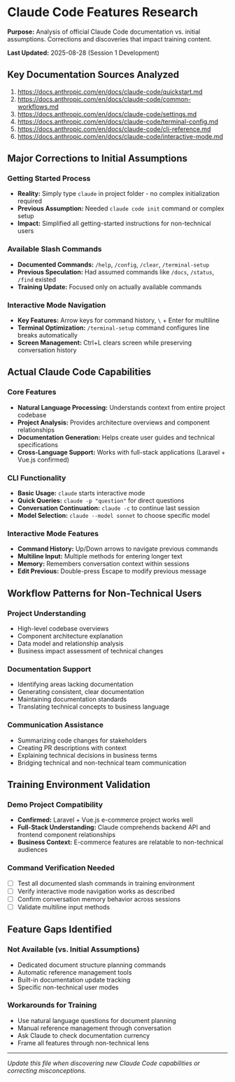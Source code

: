 # Claude Code Features Research

**Purpose:** Analysis of official Claude Code documentation vs. initial assumptions. Corrections and discoveries that impact training content.

**Last Updated:** 2025-08-28 (Session 1 Development)

## Key Documentation Sources Analyzed

1. https://docs.anthropic.com/en/docs/claude-code/quickstart.md
2. https://docs.anthropic.com/en/docs/claude-code/common-workflows.md
3. https://docs.anthropic.com/en/docs/claude-code/settings.md
4. https://docs.anthropic.com/en/docs/claude-code/terminal-config.md
5. https://docs.anthropic.com/en/docs/claude-code/cli-reference.md
6. https://docs.anthropic.com/en/docs/claude-code/interactive-mode.md

## Major Corrections to Initial Assumptions

### Getting Started Process
- **Reality:** Simply type `claude` in project folder - no complex initialization required
- **Previous Assumption:** Needed `claude code init` command or complex setup
- **Impact:** Simplified all getting-started instructions for non-technical users

### Available Slash Commands
- **Documented Commands:** `/help`, `/config`, `/clear`, `/terminal-setup`
- **Previous Speculation:** Had assumed commands like `/docs`, `/status`, `/find` existed
- **Training Update:** Focused only on actually available commands

### Interactive Mode Navigation
- **Key Features:** Arrow keys for command history, `\` + Enter for multiline
- **Terminal Optimization:** `/terminal-setup` command configures line breaks automatically
- **Screen Management:** Ctrl+L clears screen while preserving conversation history

## Actual Claude Code Capabilities

### Core Features
- **Natural Language Processing:** Understands context from entire project codebase
- **Project Analysis:** Provides architecture overviews and component relationships
- **Documentation Generation:** Helps create user guides and technical specifications
- **Cross-Language Support:** Works with full-stack applications (Laravel + Vue.js confirmed)

### CLI Functionality
- **Basic Usage:** `claude` starts interactive mode
- **Quick Queries:** `claude -p "question"` for direct questions
- **Conversation Continuation:** `claude -c` to continue last session
- **Model Selection:** `claude --model sonnet` to choose specific model

### Interactive Mode Features
- **Command History:** Up/Down arrows to navigate previous commands
- **Multiline Input:** Multiple methods for entering longer text
- **Memory:** Remembers conversation context within sessions
- **Edit Previous:** Double-press Escape to modify previous message

## Workflow Patterns for Non-Technical Users

### Project Understanding
- High-level codebase overviews
- Component architecture explanation
- Data model and relationship analysis
- Business impact assessment of technical changes

### Documentation Support
- Identifying areas lacking documentation
- Generating consistent, clear documentation
- Maintaining documentation standards
- Translating technical concepts to business language

### Communication Assistance
- Summarizing code changes for stakeholders
- Creating PR descriptions with context
- Explaining technical decisions in business terms
- Bridging technical and non-technical team communication

## Training Environment Validation

### Demo Project Compatibility
- **Confirmed:** Laravel + Vue.js e-commerce project works well
- **Full-Stack Understanding:** Claude comprehends backend API and frontend component relationships
- **Business Context:** E-commerce features are relatable to non-technical audiences

### Command Verification Needed
- [ ] Test all documented slash commands in training environment
- [ ] Verify interactive mode navigation works as described
- [ ] Confirm conversation memory behavior across sessions
- [ ] Validate multiline input methods

## Feature Gaps Identified

### Not Available (vs. Initial Assumptions)
- Dedicated document structure planning commands
- Automatic reference management tools  
- Built-in documentation update tracking
- Specific non-technical user modes

### Workarounds for Training
- Use natural language questions for document planning
- Manual reference management through conversation
- Ask Claude to check documentation currency
- Frame all features through non-technical lens

---

*Update this file when discovering new Claude Code capabilities or correcting misconceptions.*